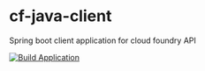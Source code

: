 # cf-java-client
Spring boot client application for cloud foundry API

[![Build Application](https://github.com/meltingturret/cf-java-client/actions/workflows/maven-publish.yml/badge.svg)](https://github.com/meltingturret/cf-java-client/actions/workflows/maven-publish.yml)
